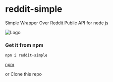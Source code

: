 # reddit-simple
Simple Wrapper Over Reddit Public API for node js 

![Logo](http://i63.tinypic.com/2dc91t5.png)

### Get it from npm

`npm i reddit-simple`

[npm](https://www.npmjs.com/package/reddit-simple)

or Clone this repo
